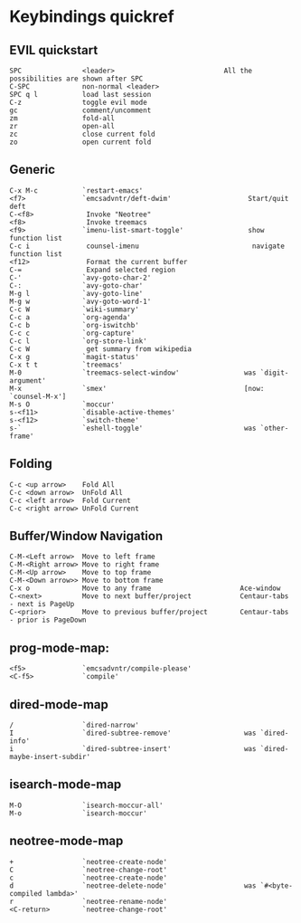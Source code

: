 # Keybindings quickref

EVIL quickstart
---------------

    SPC               <leader>                           All the possibilities are shown after SPC
	C-SPC             non-normal <leader>
    SPC q l           load last session
    C-z               toggle evil mode
	gc                comment/uncomment
	zm                fold-all
	zr                open-all
	zc                close current fold
	zo                open current fold

Generic
--------
    C-x M-c           `restart-emacs'
    <f7>              `emcsadvntr/deft-dwim'                   Start/quit deft
    C-<f8>             Invoke "Neotree"
    <f8>               Invoke treemacs
    <f9>              `imenu-list-smart-toggle'                show function list
    C-c i              counsel-imenu                            navigate function list
    <f12>              Format the current buffer
    C-=                Expand selected region
    C-'               `avy-goto-char-2'
    C-:               `avy-goto-char'
    M-g l             `avy-goto-line'
    M-g w             `avy-goto-word-1'
    C-c W             `wiki-summary'
    C-c a             `org-agenda'
    C-c b             `org-iswitchb'
    C-c c             `org-capture'
    C-c l             `org-store-link'
    C-c W              get summary from wikipedia
    C-x g             `magit-status'
    C-x t t           `treemacs'
    M-0               `treemacs-select-window'                was `digit-argument'
    M-x               `smex'                                  [now: `counsel-M-x']
    M-s O             `moccur'
    s-<f11>           `disable-active-themes'
    s-<f12>           `switch-theme'
    s-`               `eshell-toggle'                         was `other-frame'

Folding
--------
    C-c <up arrow>    Fold All
    C-c <down arrow>  UnFold All
    C-c <left arrow>  Fold Current
    C-c <right arrow> UnFold Current

Buffer/Window Navigation
--------
    C-M-<Left arrow>  Move to left frame
    C-M-<Right arrow> Move to right frame
    C-M-<Up arrow>    Move to top frame
    C-M-<Down arrow>> Move to bottom frame
    C-x o             Move to any frame                      Ace-window
    C-<next>          Move to next buffer/project            Centaur-tabs - next is PageUp
    C-<prior>         Move to previous buffer/project        Centaur-tabs - prior is PageDown

prog-mode-map: <f5>
--------
    <f5>              `emcsadvntr/compile-please'
    <C-f5>            `compile'

dired-mode-map
--------
    /                 `dired-narrow'
    I                 `dired-subtree-remove'                  was `dired-info'
    i                 `dired-subtree-insert'                  was `dired-maybe-insert-subdir'


isearch-mode-map
--------
    M-O               `isearch-moccur-all'
    M-o               `isearch-moccur'


neotree-mode-map
--------
    +                 `neotree-create-node'
    C                 `neotree-change-root'
    c                 `neotree-create-node'
    d                 `neotree-delete-node'                   was `#<byte-compiled lambda>'
    r                 `neotree-rename-node'
    <C-return>        `neotree-change-root'
